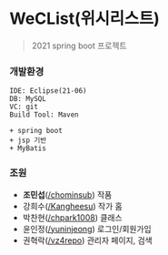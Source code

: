 # WeCList(위시리스트)

> 2021 spring boot 프로젝트

### 개발환경

```
IDE: Eclipse(21-06)
DB: MySQL
VC: git
Build Tool: Maven

+ spring boot
+ jsp 기반
+ MyBatis
```

### 조원

- **조민섭**([/chominsub](https://github.com/chominsub))
  작품
- 강희수([/Kangheesu](https://github.com//Kangheesu))
  작가 홈
- 박찬현([/chpark1008](https://github.com//chpark1008))
  클래스
- 윤인정([/yuninjeong](https://github.com//yuninjeong))
  로그인/회원가입
- 권혁락([/vz4repo](https://github.com//vz4repo))
  관리자 페이지, 검색

